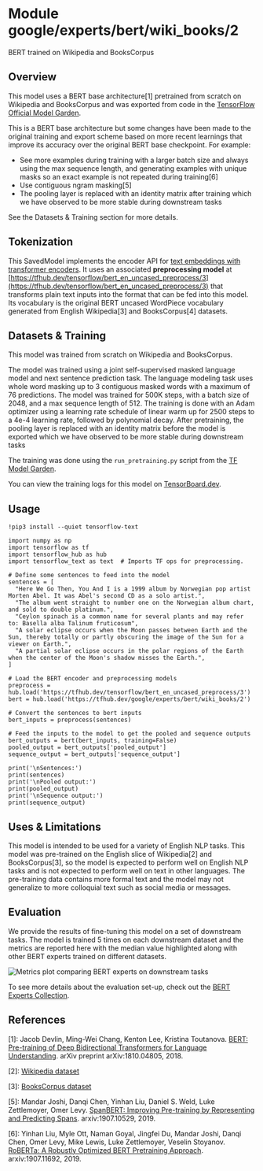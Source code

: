 # Module google/experts/bert/wiki_books/2

BERT trained on Wikipedia and BooksCorpus

<!-- asset-path: legacy -->
<!-- dataset: wikipedia-and-bookscorpus -->
<!-- fine-tunable: true -->
<!-- format: saved_model_2 -->
<!-- language: en -->
<!-- task: text-embedding -->
<!-- network-architecture: transformer -->
<!-- colab: https://colab.research.google.com/github/tensorflow/docs/blob/master/site/en/hub/tutorials/bert_experts.ipynb -->

## Overview

This model uses a BERT base architecture[1] pretrained from scratch on Wikipedia
and BooksCorpus and was exported from code in the
[TensorFlow Official Model Garden](https://github.com/tensorflow/models/tree/master/official/legacy/bert).

This is a BERT base architecture but some changes have been made to the original
training and export scheme based on more recent learnings that improve its accuracy over
the original BERT base checkpoint. For example:

*   See more examples during training with a larger batch size and always using
    the max sequence length, and generating examples with unique masks so an
    exact example is not repeated during training[6]
*   Use contiguous ngram masking[5]
*   The pooling layer is replaced with an identity matrix after training
    which we have observed to be more stable during downstream tasks

See the Datasets & Training section for more details.

## Tokenization

This SavedModel implements the encoder API for [text embeddings with transformer
encoders](https://www.tensorflow.org/hub/common_saved_model_apis/text#transformer-encoders).
It uses an associated **preprocessing model** at
[https://tfhub.dev/tensorflow/bert_en_uncased_preprocess/3](https://tfhub.dev/tensorflow/bert_en_uncased_preprocess/3) that
transforms plain text inputs into the format that can be fed into this model.
Its vocabulary is the original BERT uncased WordPiece vocabulary generated
from English Wikipedia[3] and BooksCorpus[4] datasets.

## Datasets & Training

This model was trained from scratch on Wikipedia and BooksCorpus.

The model was trained using a joint self-supervised masked language model and
next sentence prediction task. The language modeling task uses whole word
masking up to 3 contiguous masked words with a maximum of 76 predictions. The
model was trained for 500K steps, with a batch size of 2048, and a max sequence
length of 512. The training is done with an Adam optimizer using a learning rate
schedule of linear warm up for 2500 steps to a 4e-4 learning rate, followed by
polynomial decay. After pretraining, the pooling layer is replaced with an
identity matrix before the model is exported which we have observed to be more
stable during downstream tasks

The training was done using the `run_pretraining.py` script from the
[TF Model Garden](https://github.com/tensorflow/models/tree/master/official/legacy/bert).

You can view the training logs for this model on [TensorBoard.dev](https://tensorboard.dev/experiment/HAkRk4UARwOYQEJdgc5Klg).

## Usage

```
!pip3 install --quiet tensorflow-text

import numpy as np
import tensorflow as tf
import tensorflow_hub as hub
import tensorflow_text as text  # Imports TF ops for preprocessing.

# Define some sentences to feed into the model
sentences = [
  "Here We Go Then, You And I is a 1999 album by Norwegian pop artist Morten Abel. It was Abel's second CD as a solo artist.",
  "The album went straight to number one on the Norwegian album chart, and sold to double platinum.",
  "Ceylon spinach is a common name for several plants and may refer to: Basella alba Talinum fruticosum",
  "A solar eclipse occurs when the Moon passes between Earth and the Sun, thereby totally or partly obscuring the image of the Sun for a viewer on Earth.",
  "A partial solar eclipse occurs in the polar regions of the Earth when the center of the Moon's shadow misses the Earth.",
]

# Load the BERT encoder and preprocessing models
preprocess = hub.load('https://tfhub.dev/tensorflow/bert_en_uncased_preprocess/3')
bert = hub.load('https://tfhub.dev/google/experts/bert/wiki_books/2')

# Convert the sentences to bert inputs
bert_inputs = preprocess(sentences)

# Feed the inputs to the model to get the pooled and sequence outputs
bert_outputs = bert(bert_inputs, training=False)
pooled_output = bert_outputs['pooled_output']
sequence_output = bert_outputs['sequence_output']

print('\nSentences:')
print(sentences)
print('\nPooled output:')
print(pooled_output)
print('\nSequence output:')
print(sequence_output)
```

## Uses & Limitations

This model is intended to be used for a variety of English NLP tasks. This model was pre-trained on the English slice of Wikipedia[2] and BooksCorpus[3], so the
model is expected to perform well on English NLP tasks and is not expected to
perform well on text in other languages. The pre-training data contains more
formal text and the model may not generalize to more colloquial text such as
social media or messages.

## Evaluation

We provide the results of fine-tuning this model on a set of downstream tasks.
The model is trained 5 times on each downstream dataset and the metrics are
reported here with the median value highlighted along with other BERT experts
trained on different datasets.

![Metrics plot comparing BERT experts on downstream tasks](https://www.gstatic.com/aihub/tfhub/experts/bert/metrics_v0.png)

To see more details about the evaluation set-up, check out the
[BERT Experts Collection](https://tfhub.dev/google/collections/experts/bert/1).

## References

\[1]: Jacob Devlin, Ming-Wei Chang, Kenton Lee, Kristina Toutanova. [BERT:
Pre-training of Deep Bidirectional Transformers for Language
Understanding](https://arxiv.org/abs/1810.04805). arXiv preprint
arXiv:1810.04805, 2018.

\[2]: [Wikipedia dataset](https://dumps.wikimedia.org)

\[3]: [BooksCorpus dataset](http://yknzhu.wixsite.com/mbweb)

\[5]: Mandar Joshi, Danqi Chen, Yinhan Liu, Daniel S. Weld, Luke Zettlemoyer,
Omer Levy.
[SpanBERT: Improving Pre-training by Representing and Predicting Spans](https://arxiv.org/abs/1907.10529).
arxiv:1907.10529, 2019.

\[6]: Yinhan Liu, Myle Ott, Naman Goyal, Jingfei Du, Mandar Joshi, Danqi Chen,
Omer Levy, Mike Lewis, Luke Zettlemoyer, Veselin Stoyanov.
[RoBERTa: A Robustly Optimized BERT Pretraining Approach](https://arxiv.org/abs/1907.11692).
arxiv:1907.11692, 2019.
